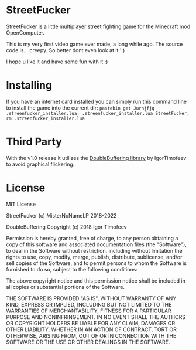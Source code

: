 # StreetFucker
StreetFucker is a little multiplayer street fighting game for the Minecraft mod OpenComputer.

This is my very first video game ever made, a long while ago.
The source code is... creepy. So better dont even look at it ':)

I hope u like it and have some fun with it :)

# Installing
If you have an internet card installed you can simply run this command line to install the game into the current dir:
`pastebin get Jurnjfjq .streenfucker_installer.lua; .streenfucker_installer.lua StreetFucker; rm .streenfucker_installer.lua`

# Third Party
With the v1.0 release it utilizes the [DoubleBuffering library](https://github.com/IgorTimofeev/DoubleBuffering) by IgorTimofeev to avoid graphical flickering.

# License
MIT License

StreetFucker (c) MisterNoNameLP 2018-2022

DoubleBuffering Copyright (c) 2018 Igor Timofeev

Permission is hereby granted, free of charge, to any person obtaining a copy
of this software and associated documentation files (the "Software"), to deal
in the Software without restriction, including without limitation the rights
to use, copy, modify, merge, publish, distribute, sublicense, and/or sell
copies of the Software, and to permit persons to whom the Software is
furnished to do so, subject to the following conditions:

The above copyright notice and this permission notice shall be included in all
copies or substantial portions of the Software.

THE SOFTWARE IS PROVIDED "AS IS", WITHOUT WARRANTY OF ANY KIND, EXPRESS OR
IMPLIED, INCLUDING BUT NOT LIMITED TO THE WARRANTIES OF MERCHANTABILITY,
FITNESS FOR A PARTICULAR PURPOSE AND NONINFRINGEMENT. IN NO EVENT SHALL THE
AUTHORS OR COPYRIGHT HOLDERS BE LIABLE FOR ANY CLAIM, DAMAGES OR OTHER
LIABILITY, WHETHER IN AN ACTION OF CONTRACT, TORT OR OTHERWISE, ARISING FROM,
OUT OF OR IN CONNECTION WITH THE SOFTWARE OR THE USE OR OTHER DEALINGS IN THE
SOFTWARE.